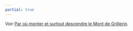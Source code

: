 ```yaml
---
partial: true
---
```


Voir [Par où monter et surtout descendre le Mont
de Grillerin](/posts/single-tracks-du-mont-grillerin/).
